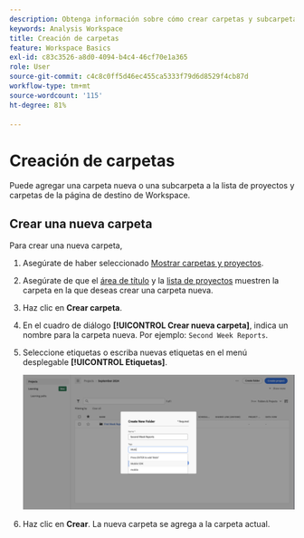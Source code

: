 ```yaml
---
description: Obtenga información sobre cómo crear carpetas y subcarpetas en Analysis Workspace.
keywords: Analysis Workspace
title: Creación de carpetas
feature: Workspace Basics
exl-id: c83c3526-a8d0-4094-b4c4-46cf70e1a365
role: User
source-git-commit: c4c8c0ff5d46ec455ca5333f79d6d8529f4cb87d
workflow-type: tm+mt
source-wordcount: '115'
ht-degree: 81%

---
```


# Creación de carpetas

Puede agregar una carpeta nueva o una subcarpeta a la lista de proyectos y carpetas de la página de destino de Workspace.

## Crear una nueva carpeta

Para crear una nueva carpeta,

1. Asegúrate de haber seleccionado [Mostrar carpetas y proyectos](/help/analysis-workspace/build-workspace-project/freeform-overview.md#show-selector).

1. Asegúrate de que el [área de título](/help/analysis-workspace/build-workspace-project/freeform-overview.md#title-area) y la [lista de proyectos](/help/analysis-workspace/build-workspace-project/freeform-overview.md#project-list) muestren la carpeta en la que deseas crear una carpeta nueva.

1. Haz clic en **Crear carpeta**.

1. En el cuadro de diálogo **[!UICONTROL Crear nueva carpeta]**, indica un nombre para la carpeta nueva. Por ejemplo: `Second Week Reports`.

1. Seleccione etiquetas o escriba nuevas etiquetas en el menú desplegable **[!UICONTROL Etiquetas]**.

   ![Crear nueva carpeta](../assets/create-new-folder.png)

1. Haz clic en **Crear**.
La nueva carpeta se agrega a la carpeta actual.
